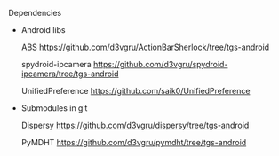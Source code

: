 Dependencies
* Android libs

    ABS https://github.com/d3vgru/ActionBarSherlock/tree/tgs-android

    spydroid-ipcamera https://github.com/d3vgru/spydroid-ipcamera/tree/tgs-android

    UnifiedPreference https://github.com/saik0/UnifiedPreference

* Submodules in git

    Dispersy https://github.com/d3vgru/dispersy/tree/tgs-android

    PyMDHT https://github.com/d3vgru/pymdht/tree/tgs-android


